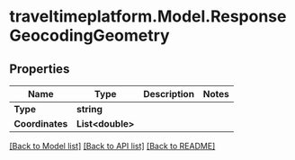 # traveltimeplatform.Model.ResponseGeocodingGeometry
## Properties

Name | Type | Description | Notes
------------ | ------------- | ------------- | -------------
**Type** | **string** |  | 
**Coordinates** | **List&lt;double&gt;** |  | 

[[Back to Model list]](../README.md#documentation-for-models) [[Back to API list]](../README.md#documentation-for-api-endpoints) [[Back to README]](../README.md)

